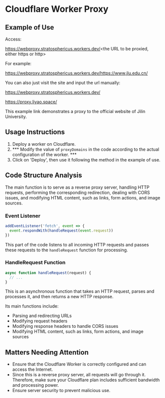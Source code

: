 # Cloudflare Worker Proxy

## Example of Use

Access:

https://webproxy.stratosphericus.workers.dev/<the URL to be proxied, either https or http>

For example:

https://webproxy.stratosphericus.workers.dev/https://www.jlu.edu.cn/

You can also just visit the site and input the url manually:

https://webproxy.stratosphericus.workers.dev/

https://proxy.liyao.space/

This example link demonstrates a proxy to the official website of Jilin University.

## Usage Instructions

1. Deploy a worker on Cloudflare.
2. *** Modify the value of `proxyDomains` in the code according to the actual configuration of the worker. ***
3. Click on 'Deploy', then use it following the method in the example of use.

## Code Structure Analysis

The main function is to serve as a reverse proxy server, handling HTTP requests, performing the corresponding redirection, dealing with CORS issues, and modifying HTML content, such as links, form actions, and image sources.

### Event Listener

```javascript
addEventListener('fetch', event => {
  event.respondWith(handleRequest(event.request))
})
```

This part of the code listens to all incoming HTTP requests and passes these requests to the `handleRequest` function for processing.

### HandleRequest Function

```javascript
async function handleRequest(request) {
  // ...
}
```

This is an asynchronous function that takes an HTTP request, parses and processes it, and then returns a new HTTP response.

Its main functions include:

- Parsing and redirecting URLs
- Modifying request headers
- Modifying response headers to handle CORS issues
- Modifying HTML content, such as links, form actions, and image sources


## Matters Needing Attention

- Ensure that the Cloudflare Worker is correctly configured and can access the Internet.
- Since this is a reverse proxy server, all requests will go through it. Therefore, make sure your Cloudflare plan includes sufficient bandwidth and processing power.
- Ensure server security to prevent malicious use. 

